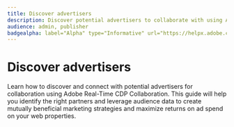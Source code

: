 ```yaml
---
title: Discover advertisers
description: Discover potential advertisers to collaborate with using Adobe Real-Time CDP Collaboration
audience: admin, publisher
badgealpha: label="Alpha" type="Informative" url="https://helpx.adobe.com/legal/product-descriptions/real-time-customer-data-platform-b2b-edition-prime-and-ultimate-packages.html newtab=true"
---
```


# Discover advertisers

Learn how to discover and connect with potential advertisers for collaboration using Adobe Real-Time CDP Collaboration. This guide will help you identify the right partners and leverage audience data to create mutually beneficial marketing strategies and maximize returns on ad spend on your web properties.
